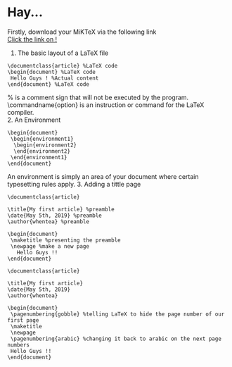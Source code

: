 # Hay...  
Firstly, download your MiKTeX via the following link  
[Click the link on !](https://miktex.org/download)

1. The basic layout of a LaTeX file  
```
\documentclass{article} %LaTeX code
\begin{document} %LaTeX code
 Hello Guys ! %Actual content
\end{document} %LaTeX code
```  
% is a comment sign that will not be executed by the program.  
\commandname{option} is an instruction or command for the LaTeX compiler.  
2. An Environment  
```
\begin{document}
 \begin{environment1}
  \begin{environment2}
  \end{environment2}
 \end{environment1}
\end{document}
```   
An environment is simply an area of your document where certain typesetting rules apply.
3. Adding a tittle page  
```
\documentclass{article}

\title{My first article} %preamble
\date{May 5th, 2019} %preamble
\author{whentea} %preamble

\begin{document}
 \maketitle %presenting the preamble
 \newpage %make a new page
   Hello Guys !!
\end{document}
```  
```
\documentclass{article}

\title{My first article}
\date{May 5th, 2019}
\author{whentea}

\begin{document}
 \pagenumbering{gobble} %telling LaTeX to hide the page number of our first page
 \maketitle
 \newpage
 \pagenumbering{arabic} %changing it back to arabic on the next page numbers
 Hello Guys !!
\end{document}
```





